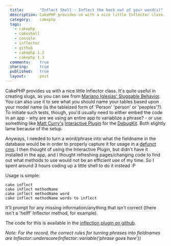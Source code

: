 ```yaml
---
  title:       "Inflect Shell - Inflect the heck out of your word(s)"
  description: CakePHP provides us with a nice little Inflector class. It's quite useful in creating slugs, but can't be used for testing purposes without creating a dummy page.
  category:    cakephp
  tags:
    - cakephp
    - cakeshell
    - console
    - inflector
    - github
    - cakephp 1.2
    - cakephp 1.3
  comments:    true
  sharing:     true
  published:   true
  layout:      post
---
```


CakePHP provides us with a nice little Inflector class. It's quite useful in creating slugs, as you can see from [Mariano Iglesias' Sluggable Behavior](http://github.com/mariano/syrup/blob/master/models/behaviors/sluggable.php). You can also use it to see what you should name your tables based upon your model name (is the tableized form of 'Person' 'person' or 'peoples'?). To initiate such tests, though, you'd usually need to either embed the code in an app - why are we using an entire app to variablize a phrase? - or use something like [Matt Curry's](http://pseudocoder.com/) [Interactive Plugin](github.com/mcurry/interactive) for the [DebugKit](thechaw.com/debug_kit). Both slightly lame because of the setup.

Anyways, I needed to turn a word/phrase into what the fieldname in the database would be in order to properly capture it for usage in a [defunct cms](http://github.com/josegonzalez/marcyavenue). I then thought of using the Interactive Plugin, but didn't have it installed in the app, and I thought refreshing pages/changing code to find out what methods to use would not be an efficient use of my time. So I spent around 3 hours coding up a little shell to do it instead :P

Usage is simple:

```shell
cake inflect
cake inflect methodName
cake inflect methodName word
cake inflect methodName words to inflect
```

It'll prompt for any missing information/anything that isn't correct (there isn't a 'helff' Inflector method, for example).

The code for this is available in the [inflection plugin on github](https://github.com/josegonzalez/inflection).

_Note: For the record, the correct rules for turning phrases into fieldnames are Inflector::underscore(Inflector::variable('phrase goes here'))_
